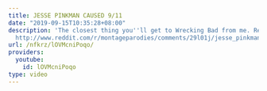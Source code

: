 ```yaml
---
title: JESSE PINKMAN CAUSED 9/11
date: "2019-09-15T10:35:28+08:00"
description: 'The closest thing you''ll get to Wrecking Bad from me. Reddit thread:
  http://www.reddit.com/r/montageparodies/comments/29l01j/jesse_pinkman_caused_911/'
url: /nfkrz/lOVMcniPoqo/
providers:
  youtube:
    id: lOVMcniPoqo
type: video
---
```

